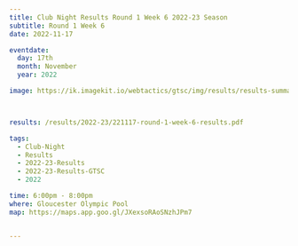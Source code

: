 ```yaml
---
title: Club Night Results Round 1 Week 6 2022-23 Season
subtitle: Round 1 Week 6
date: 2022-11-17

eventdate:
  day: 17th
  month: November
  year: 2022

image: https://ik.imagekit.io/webtactics/gtsc/img/results/results-summary-6.jpg



results: /results/2022-23/221117-round-1-week-6-results.pdf

tags:
  - Club-Night
  - Results
  - 2022-23-Results
  - 2022-23-Results-GTSC
  - 2022

time: 6:00pm - 8:00pm
where: Gloucester Olympic Pool
map: https://maps.app.goo.gl/JXexsoRAoSNzhJPm7


---
```





